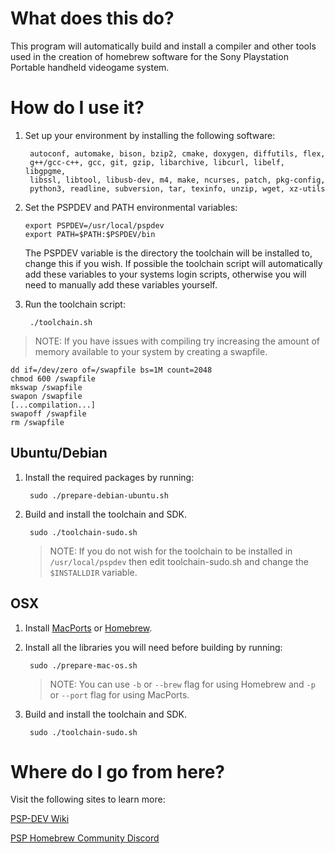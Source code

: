 What does this do?
==================

This program will automatically build and install a compiler and other tools
used in the creation of homebrew software for the Sony Playstation Portable
handheld videogame system.

How do I use it?
==================

1. Set up your environment by installing the following software:

        autoconf, automake, bison, bzip2, cmake, doxygen, diffutils, flex,
        g++/gcc-c++, gcc, git, gzip, libarchive, libcurl, libelf, libgpgme,
        libssl, libtool, libusb-dev, m4, make, ncurses, patch, pkg-config,
        python3, readline, subversion, tar, texinfo, unzip, wget, xz-utils

2. Set the PSPDEV and PATH environmental variables:

    ```shell
    export PSPDEV=/usr/local/pspdev
    export PATH=$PATH:$PSPDEV/bin
    ```

    The PSPDEV variable is the directory the toolchain will be installed to,
    change this if you wish. If possible the toolchain script will automatically
    add these variables to your systems login scripts, otherwise you will need
    to manually add these variables yourself.

3. Run the toolchain script:

        ./toolchain.sh

> NOTE: If you have issues with compiling try increasing the amount of
        memory available to your system by creating a swapfile.

```shell
dd if=/dev/zero of=/swapfile bs=1M count=2048
chmod 600 /swapfile
mkswap /swapfile
swapon /swapfile
[...compilation...]
swapoff /swapfile
rm /swapfile
```

Ubuntu/Debian
-------------

1. Install the required packages by running:

        sudo ./prepare-debian-ubuntu.sh

2. Build and install the toolchain and SDK.

        sudo ./toolchain-sudo.sh
 
    > NOTE: If you do not wish for the toolchain to be installed in
            `/usr/local/pspdev` then edit toolchain-sudo.sh and change the
            `$INSTALLDIR` variable.

OSX
---

1. Install [MacPorts][MacPorts] or [Homebrew][Homebrew].
2. Install all the libraries you will need before building by running:
        
        sudo ./prepare-mac-os.sh

    > NOTE: You can use `-b` or `--brew` flag for using Homebrew and
            `-p` or `--port` flag for using MacPorts.

3. Build and install the toolchain and SDK.
        
        sudo ./toolchain-sudo.sh

Where do I go from here?
========================

Visit the following sites to learn more:

[PSP-DEV Wiki](http://darkhaven3.com/psp-dev/wiki/)

[PSP Homebrew Community Discord](https://discord.gg/bePrj9W)

[MacPorts]: http://www.macports.org/
[HomeBrew]: http://brew.sh/
